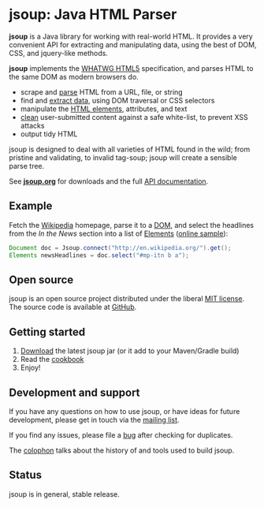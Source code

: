 # jsoup: Java HTML Parser

**jsoup** is a Java library for working with real-world HTML. It provides a very convenient API for extracting and manipulating data, using the best of DOM, CSS, and jquery-like methods.
 

**jsoup** implements the [WHATWG HTML5](http://whatwg.org/html) specification, and parses HTML to the same DOM as modern browsers do.

* scrape and [parse](https://jsoup.org/cookbook/input/parse-document-from-string) HTML from a URL, file, or string
* find and [extract data](https://jsoup.org/cookbook/extracting-data/selector-syntax), using DOM traversal or CSS selectors
* manipulate the [HTML elements](https://jsoup.org/cookbook/modifying-data/set-html), attributes, and text
* [clean](https://jsoup.org/cookbook/cleaning-html/whitelist-sanitizer) user-submitted content against a safe white-list, to prevent XSS attacks
* output tidy HTML

jsoup is designed to deal with all varieties of HTML found in the wild; from pristine and validating, to invalid tag-soup; jsoup will create a sensible parse tree.

See [**jsoup.org**](https://jsoup.org/) for downloads and the full [API documentation](https://jsoup.org/apidocs/).

## Example
Fetch the [Wikipedia](http://en.wikipedia.org/wiki/Main_Page) homepage, parse it to a [DOM](https://developer.mozilla.org/en-US/docs/Web/API/Document_Object_Model/Introduction), and select the headlines from the *In the News* section into a list of [Elements](https://jsoup.org/apidocs/index.html?org/jsoup/select/Elements.html) ([online sample](https://try.jsoup.org/~LGB7rk_atM2roavV0d-czMt3J_g)):

```java
Document doc = Jsoup.connect("http://en.wikipedia.org/").get();
Elements newsHeadlines = doc.select("#mp-itn b a");
```

## Open source
jsoup is an open source project distributed under the liberal [MIT license](https://jsoup.org/license). The source code is available at [GitHub](https://github.com/jhy/jsoup/tree/master/src/main/java/org/jsoup).

## Getting started
1. [Download](https://jsoup.org/download) the latest jsoup jar (or it add to your Maven/Gradle build)
2. Read the [cookbook](https://jsoup.org/cookbook/)
3. Enjoy!

## Development and support
If you have any questions on how to use jsoup, or have ideas for future development, please get in touch via the [mailing list](https://jsoup.org/discussion).

If you find any issues, please file a [bug](https://jsoup.org/bugs) after checking for duplicates.

The [colophon](https://jsoup.org/colophon) talks about the history of and tools used to build jsoup.

## Status
jsoup is in general, stable release.
